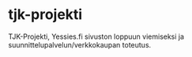 # tjk-projekti
TJK-Projekti, Yessies.fi sivuston loppuun viemiseksi ja suunnittelupalvelun/verkkokaupan toteutus.
